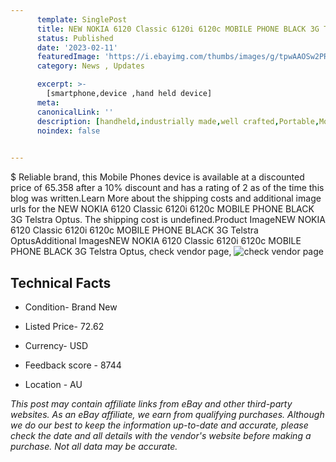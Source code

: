```yaml
---
      template: SinglePost
      title: NEW NOKIA 6120 Classic 6120i 6120c MOBILE PHONE BLACK 3G Telstra Optus
      status: Published
      date: '2023-02-11'
      featuredImage: 'https://i.ebayimg.com/thumbs/images/g/tpwAAOSw2PRgsNpj/s-l225.jpg'
      category: News , Updates

      excerpt: >-
        [smartphone,device ,hand held device]
      meta:
      canonicalLink: ''
      description: [handheld,industrially made,well crafted,Portable,Mobile,Compact,Convenient,Lightweight,Maneuverable,Man-portable,Miniature,Carriable,Hand-held,Light,Holdable,Transportable,Mobile device,Pocket-sized,On-the-go,Wireless,Cordless,Compact size,Convenient size, smartphone,device ,hand held device]
      noindex: false

        
---
```

$
    Reliable brand, this Mobile Phones device is available at a discounted price of 65.358 after a 10% discount and has a rating of 2 as of the time this blog was written.Learn More about the shipping costs and additional image urls for the NEW NOKIA 6120 Classic 6120i 6120c MOBILE PHONE BLACK 3G Telstra Optus. The shipping cost is undefined.Product ImageNEW NOKIA 6120 Classic 6120i 6120c MOBILE PHONE BLACK 3G Telstra OptusAdditional ImagesNEW NOKIA 6120 Classic 6120i 6120c MOBILE PHONE BLACK 3G Telstra Optus, check vendor page, ![check vendor page](https://origin-galleryplus.ebayimg.com/ws/web/133202683912_2_0_1/225x225.jpg,https://origin-galleryplus.ebayimg.com/ws/web/133202683912_3_0_1/225x225.jpg,https://origin-galleryplus.ebayimg.com/ws/web/133202683912_4_0_1/225x225.jpg,https://origin-galleryplus.ebayimg.com/ws/web/133202683912_5_0_1/225x225.jpg,https://origin-galleryplus.ebayimg.com/ws/web/133202683912_6_0_1/225x225.jpg,https://origin-galleryplus.ebayimg.com/ws/web/133202683912_7_0_1/225x225.jpg)
    
    

 ## Technical Facts 



     
      

 - Condition- Brand New 


      

 - Listed Price- 72.62 


      

 - Currency- USD 


      

 - Feedback score - 8744 


      

 - Location - AU 


      
      

 *_This post may contain affiliate links from eBay and other third-party websites. As an eBay affiliate, we earn from qualifying purchases. Although we do our best to keep the information up-to-date and accurate, please check the date and all details with the vendor's website before making a purchase. Not all data may be accurate._*



    
    
    
    
    